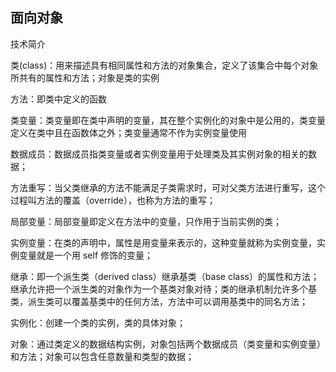 ## 面向对象

技术简介

类(class)：用来描述具有相同属性和方法的对象集合，定义了该集合中每个对象所共有的属性和方法；对象是类的实例

方法：即类中定义的函数

类变量：类变量即在类中声明的变量，其在整个实例化的对象中是公用的，类变量定义在类中且在函数体之外；类变量通常不作为实例变量使用

数据成员：数据成员指类变量或者实例变量用于处理类及其实例对象的相关的数据；

方法重写：当父类继承的方法不能满足子类需求时，可对父类方法进行重写，这个过程叫方法的覆盖（override），也称为方法的重写；

局部变量：局部变量即定义在方法中的变量，只作用于当前实例的类；

实例变量：在类的声明中，属性是用变量来表示的，这种变量就称为实例变量，实例变量就是一个用 self 修饰的变量；

继承：即一个派生类（derived class）继承基类（base class）的属性和方法；继承允许把一个派生类的对象作为一个基类对象对待；类的继承机制允许多个基类，派生类可以覆盖基类中的任何方法，方法中可以调用基类中的同名方法；

实例化：创建一个类的实例，类的具体对象；

对象：通过类定义的数据结构实例，对象包括两个数据成员（类变量和实例变量）和方法；对象可以包含任意数量和类型的数据；
